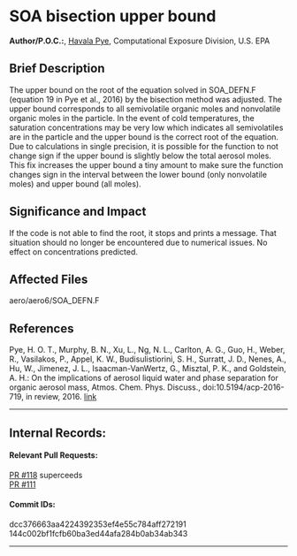 # SOA bisection upper bound

**Author/P.O.C.:**, [Havala Pye](mailto:pye.havala@epa.gov), Computational Exposure Division, U.S. EPA

## Brief Description

The upper bound on the root of the equation solved in SOA_DEFN.F (equation 19 in Pye et al., 2016) by the bisection method was adjusted. The upper bound corresponds to all semivolatile organic moles and nonvolatile organic moles in the particle.
In the event of cold temperatures, the saturation concentrations may be very low which indicates all semivolatiles are in the particle and the upper bound is the correct root of the equation. Due to calculations in single precision, 
it is possible for the function to not change sign if the upper bound is slightly below the total aerosol moles. This fix increases the upper bound a tiny amount to make sure the function changes sign
in the interval between the lower bound (only nonvolatile moles) and upper bound (all moles). 

## Significance and Impact

If the code is not able to find the root, it stops and prints a message. That situation should no longer be encountered due to numerical issues. No effect on concentrations predicted.

## Affected Files

aero/aero6/SOA_DEFN.F

## References

Pye, H. O. T., Murphy, B. N., Xu, L., Ng, N. L., Carlton, A. G., Guo, H., Weber, R., Vasilakos, P., Appel, K. W., Budisulistiorini, S. H., Surratt, J. D., Nenes, A., Hu, W., Jimenez, J. L., Isaacman-VanWertz, G., Misztal, P. K., and Goldstein, A. H.: On the implications of aerosol liquid water and phase separation for organic aerosol mass, Atmos. Chem. Phys. Discuss., doi:10.5194/acp-2016-719, in review, 2016. [link](http://www.atmos-chem-phys-discuss.net/acp-2016-719/)

-----
## Internal Records:
#### Relevant Pull Requests:
[PR #118](https://github.com/usepa/cmaq_dev/pull/118) superceeds  
[PR #111](https://github.com/usepa/cmaq_dev/pull/111) 


#### Commit IDs:
dcc376663aa4224392353ef4e55c784aff272191  
144c002bf1fcfb60ba3ed44afa284b0ab34ab343

-----
